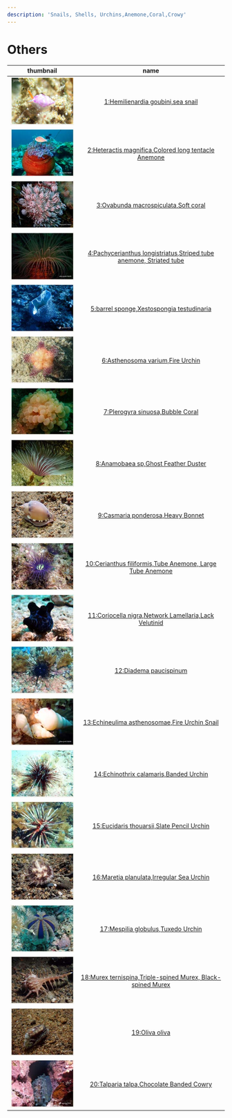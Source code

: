 ```yaml
---
description: 'Snails, Shells, Urchins,Anemone,Coral,Crowy'
---
```


# Others

| thumbnail | name |
| :---: | :---: |
| ![](../../.gitbook/assets/small-hemilienardia-goubini.jpg)  | [1:Hemilienardia goubini,sea snail](1-hemilienardia-goubini-sea-snail.md) |
| ![](../../.gitbook/assets/small-heteractis-magnifica.jpg)  | [2:Heteractis magnifica,Colored long tentacle Anemone](2-heteractis-magnifica-colored-long-tentacle-anemone.md) |
| ![](../../.gitbook/assets/small-ovabunda-macrospiculata.jpg)  | [3:Ovabunda macrospiculata,Soft coral](3-ovabunda-macrospiculata-soft-coral.md) |
| ![](../../.gitbook/assets/small-pachycerianthus-longistriatus.jpg)  | [4:Pachycerianthus longistriatus,Striped tube anemone, Striated tube](4-pachycerianthus-longistriatus-striped-tube-anemone-striated-tube.md) |
| ![](../../.gitbook/assets/small-barrel-sponge.jpg)  | [5:barrel sponge,Xestospongia testudinaria](5-barrel-sponge-xestospongia-testudinaria.md) |
| ![](../../.gitbook/assets/small-asthenosoma-varium.jpg)  | [6:Asthenosoma varium,Fire Urchin](6-asthenosoma-varium-fire-urchin.md) |
| ![](../../.gitbook/assets/small-plerogyra-sinuosa.jpg)  | [7:Plerogyra sinuosa,Bubble Coral](7-plerogyra-sinuosa-bubble-coral.md) |
| ![](../../.gitbook/assets/small-anamobaea-sp2-ghost-feather-duster.jpg)  | [8:Anamobaea sp,Ghost Feather Duster](8-anamobaea-sp-ghost-feather-duster.md) |
| ![](../../.gitbook/assets/small-casmaria-ponderosa.jpg)  | [9:Casmaria ponderosa,Heavy Bonnet](9-casmaria-ponderosa-heavy-bonnet.md) |
| ![](../../.gitbook/assets/small-cerianthus-filiformis.jpg)  | [10:Cerianthus filiformis,Tube Anemone, Large Tube Anemone](10-cerianthus-filiformis-tube-anemone-large-tube-anemone.md) |
| ![](../../.gitbook/assets/small-coriocella-nigra.jpg)  | [11:Coriocella nigra,Network Lamellaria,Lack Velutinid](11-coriocella-nigra-network-lamellaria-lack-velutinid.md) |
| ![](../../.gitbook/assets/small-diadema-paucispinum.jpg)  | [12:Diadema paucispinum](12-diadema-paucispinum.md) |
| ![](../../.gitbook/assets/small-echineulima-asthenosomae.jpg)  | [13:Echineulima asthenosomae,Fire Urchin Snail](13-echineulima-asthenosomae-fire-urchin-snail.md) |
| ![](../../.gitbook/assets/small-echinothrix-calamaris.jpg)  | [14:Echinothrix calamaris,Banded Urchin](14-echinothrix-calamaris-banded-urchin.md) |
| ![](../../.gitbook/assets/small-eucidaris-thouarsii.jpg)  | [15:Eucidaris thouarsii,Slate Pencil Urchin](15-eucidaris-thouarsii-slate-pencil-urchin.md) |
| ![](../../.gitbook/assets/small-maretia-planulata.jpg)  | [16:Maretia planulata,Irregular Sea Urchin](16-maretia-planulata-irregular-sea-urchin.md) |
| ![](../../.gitbook/assets/small-mespilia-globulus.jpg)  | [17:Mespilia globulus,Tuxedo Urchin](17-mespilia-globulus-tuxedo-urchin.md) |
| ![](../../.gitbook/assets/small-murex-ternispina.jpg)  | [18:Murex ternispina,Triple-spined Murex, Black-spined Murex](18-murex-ternispina-triple-spined-murex-black-spined-murex.md) |
| ![](../../.gitbook/assets/small-oliva-oliva.jpg)  | [19:Oliva oliva](19-oliva-oliva.md) |
| ![](../../.gitbook/assets/small-talparia-talpa.jpg)  | [20:Talparia talpa,Chocolate Banded Cowry](20-talparia-talpa-chocolate-banded-cowry.md) |



